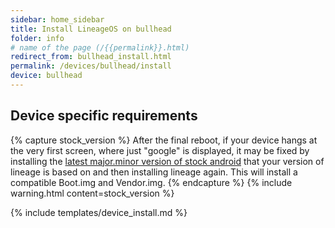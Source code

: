 ```yaml
---
sidebar: home_sidebar
title: Install LineageOS on bullhead
folder: info
# name of the page (/{{permalink}}.html)
redirect_from: bullhead_install.html
permalink: /devices/bullhead/install
device: bullhead
---
```

## Device specific requirements

{% capture stock_version %}
After the final reboot, if your device hangs at the very first screen,
where just "google" is displayed, it may be fixed by installing the
[latest major.minor version of stock
android](https://developers.google.com/android/images) that your version
of lineage is based on and then installing lineage again. This will
install a compatible Boot.img and Vendor.img.
{% endcapture %}
{% include warning.html content=stock_version %}

{% include templates/device_install.md %}
